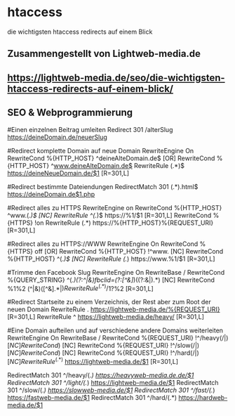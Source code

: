 # htaccess
die wichtigsten htaccess redirects auf einem Blick


## Zusammengestellt von Lightweb-media.de 
## https://lightweb-media.de/seo/die-wichtigsten-htaccess-redirects-auf-einem-blick/
## SEO & Webprogrammierung
 
#Einen einzelnen Beitrag umleiten
Redirect 301 /alterSlug https://deineDomain.de/neuerSlug
 
#Redirect komplette Domain auf neue Domain
RewriteEngine On
RewriteCond %{HTTP_HOST} ^deineAlteDomain.de$ [OR]
RewriteCond %{HTTP_HOST} ^www.deineAlteDomain.de$
RewriteRule (.*)$ https://deineNeueDomain.de/$1 [R=301,L]
 
#Redirect bestimmte Dateiendungen
RedirectMatch 301 (.*)\.html$ https://deineDomain.de$1.php
 
#Redirect alles zu HTTPS
RewriteEngine on
RewriteCond %{HTTP_HOST} ^www\.(.*)$ [NC]
RewriteRule ^(.*)$ https://%1/$1 [R=301,L]
RewriteCond %{HTTPS} !on
RewriteRule (.*) https://%{HTTP_HOST}%{REQUEST_URI} [R=301,L]
 
#Redirect alles zu HTTPS://WWW
RewriteEngine On
RewriteCond %{HTTPS} off [OR]
RewriteCond %{HTTP_HOST} !^www\. [NC]
RewriteCond %{HTTP_HOST} ^(.*)$  [NC]
RewriteRule (.*) https://www.%1/$1 [R=301,L]
 
#Trimme den Facebook Slug
RewriteEngine On
RewriteBase /
RewriteCond %{QUERY_STRING} ^(.*)(?:^|&)fbclid=(?:[^&]*)((?:&|$).*)$ [NC]
RewriteCond %1%2 (^|&)([^&].*|$)
RewriteRule ^(.*) /$1?%2 [R=301,L]
 
#Redirect Startseite zu einem Verzeichnis, der Rest aber zum Root der neuen Domain
RewriteRule . https://lightweb-media.de/%{REQUEST_URI} [R=301,L]
RewriteRule ^ https://lightweb-media.de/heavy/ [R=301,L]
 
#Eine Domain aufteilen und auf verschiedene andere Domains weiterleiten
RewriteEngine On
RewriteBase /
RewriteCond %{REQUEST_URI} !^/heavy(/|$) [NC]
RewriteCond %{REQUEST_URI} !^/light(/|$) [NC]
RewriteCond %{REQUEST_URI} !^/slow(/|$) [NC]
RewriteCond %{REQUEST_URI} !^/fast(/|$) [NC]
RewriteCond %{REQUEST_URI} !^/hard(/|$) [NC]
RewriteRule ^(.*)$ https://lightweb-media.de/$1 [R=301,L]
 
RedirectMatch 301 ^/heavy/(.*) https://heavyweb-media.de.de/$1
RedirectMatch 301 ^/light/(.*) https://lightweb-media.de/$1
RedirectMatch 301 ^/slow/(.*) https://slowweb-media.de/$1
RedirectMatch 301 ^/fast/(.*) https://fastweb-media.de/$1
RedirectMatch 301 ^/hard/(.*) https://hardweb-media.de/$1

